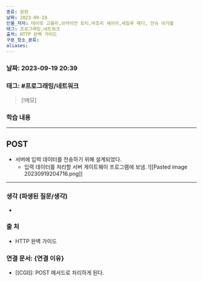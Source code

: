 ```yaml
---
종류: 문헌
날짜: 2023-09-19
인물_저자: 데이빗 고울리,브라이언 토티,마조리 세이어,세일루 레디, 안슈 아가왈
태그: 프로그래밍,네트워크
출처: HTTP 완벽 가이드
구분_장소_분류: 
aliases:
---
```


### 날짜: 2023-09-19 20:39
### 태그: #프로그래밍/네트워크

>[!메모]
> 

### 학습 내용
---
## POST
- 서버에 입력 데이터를 전송하기 위해 설계되었다.
	- 입력 데이터를 처리할 서버 게이트웨이 프로그램에 보냄.
![[Pasted image 20230919204716.png]]
---
### 생각 (파생된 질문/생각)
- 
### 출 처
- HTTP 완벽 가이드
### 연결 문서: {연결 이유}
- [[CGI]]: POST 메서드로 처리하게 된다.